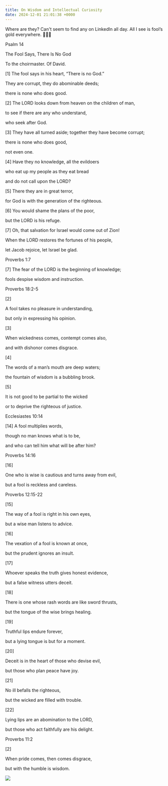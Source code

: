 ```yaml
---
title: On Wisdom and Intellectual Curiosity
date: 2024-12-01 21:01:38 +0000
---
```


Where are they? Can't seem to find any on LinkedIn all day. All I see is fool’s gold everywhere. 🤔😳🫣

Psalm 14

The Fool Says, There Is No God

To the choirmaster. Of David.

[1] The fool says in his heart, “There is no God.”

They are corrupt, they do abominable deeds;

there is none who does good.

[2] The LORD looks down from heaven on the children of man,

to see if there are any who understand,

who seek after God.

[3] They have all turned aside; together they have become corrupt;

there is none who does good,

not even one.

[4] Have they no knowledge, all the evildoers

who eat up my people as they eat bread

and do not call upon the LORD?

[5] There they are in great terror,

for God is with the generation of the righteous. 

[6] You would shame the plans of the poor,

but the LORD is his refuge.

[7] Oh, that salvation for Israel would come out of Zion!

When the LORD restores the fortunes of his people,

let Jacob rejoice, let Israel be glad.

Proverbs 1:7

[7] The fear of the LORD is the beginning of knowledge;

fools despise wisdom and instruction.

Proverbs 18:2-5

[2] 

A fool takes no pleasure in understanding,

but only in expressing his opinion. 

[3] 

When wickedness comes, contempt comes also,

and with dishonor comes disgrace. 

[4] 

The words of a man’s mouth are deep waters;

the fountain of wisdom is a bubbling brook. 

[5] 

It is not good to be partial to the wicked

or to deprive the righteous of justice.

Ecclesiastes 10:14

[14] A fool multiplies words,

though no man knows what is to be,

and who can tell him what will be after him?

Proverbs 14:16

[16] 

One who is wise is cautious and turns away from evil,

but a fool is reckless and careless.

Proverbs 12:15-22

[15] 

The way of a fool is right in his own eyes,

but a wise man listens to advice. 

[16] 

The vexation of a fool is known at once,

but the prudent ignores an insult. 

[17] 

Whoever speaks the truth gives honest evidence,

but a false witness utters deceit. 

[18] 

There is one whose rash words are like sword thrusts,

but the tongue of the wise brings healing. 

[19] 

Truthful lips endure forever,

but a lying tongue is but for a moment. 

[20] 

Deceit is in the heart of those who devise evil,

but those who plan peace have joy. 

[21] 

No ill befalls the righteous,

but the wicked are filled with trouble. 

[22] 

Lying lips are an abomination to the LORD,

but those who act faithfully are his delight.

Proverbs 11:2

[2] 

When pride comes, then comes disgrace,

but with the humble is wisdom.

![](/fd639cf7fb9ea097f4d9675af3c30ad2.jpeg)